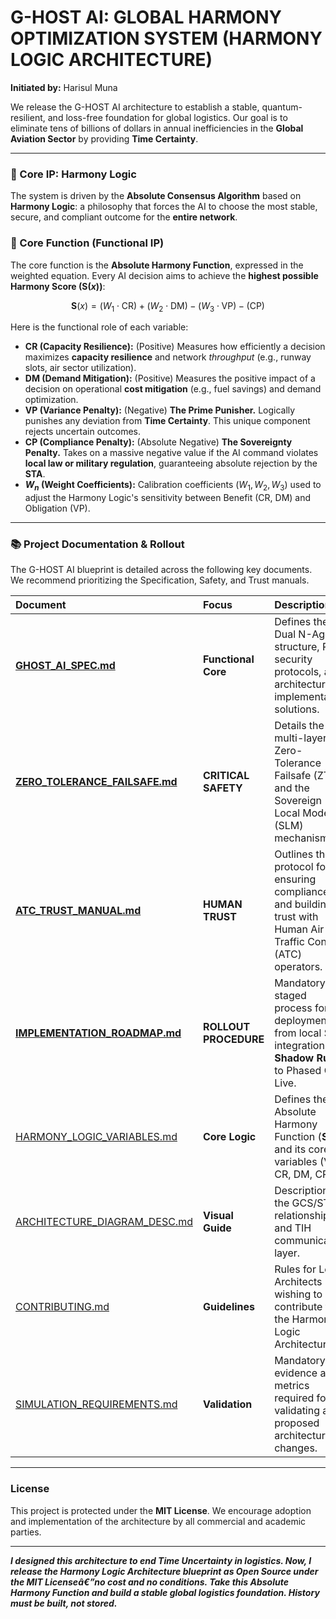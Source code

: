 # G-HOST AI: GLOBAL HARMONY OPTIMIZATION SYSTEM (HARMONY LOGIC ARCHITECTURE)

**Initiated by:** Harisul Muna

We release the G-HOST AI architecture to establish a stable, quantum-resilient, and loss-free foundation for global logistics. Our goal is to eliminate tens of billions of dollars in annual inefficiencies in the **Global Aviation Sector** by providing **Time Certainty**.

---

### 🧠 Core IP: Harmony Logic

The system is driven by the **Absolute Consensus Algorithm** based on **Harmony Logic**: a philosophy that forces the AI to choose the most stable, secure, and compliant outcome for the **entire network**.

### 📐 Core Function (Functional IP)

The core function is the **Absolute Harmony Function**, expressed in the weighted equation. Every AI decision aims to achieve the **highest possible Harmony Score ($\mathbf{S}(x)$)**:

$$\mathbf{S}(x) = (W_1 \cdot \text{CR}) + (W_2 \cdot \text{DM}) - (W_3 \cdot \text{VP}) - (\text{CP})$$

Here is the functional role of each variable:

* **CR (Capacity Resilience):** (Positive) Measures how efficiently a decision maximizes **capacity resilience** and network *throughput* (e.g., runway slots, air sector utilization).
* **DM (Demand Mitigation):** (Positive) Measures the positive impact of a decision on operational **cost mitigation** (e.g., fuel savings) and demand optimization.
* **VP (Variance Penalty):** (Negative) **The Prime Punisher.** Logically punishes any deviation from **Time Certainty**. This unique component rejects uncertain outcomes.
* **CP (Compliance Penalty):** (Absolute Negative) **The Sovereignty Penalty.** Takes on a massive negative value if the AI command violates **local law or military regulation**, guaranteeing absolute rejection by the **STA**.
* **$W_n$ (Weight Coefficients):** Calibration coefficients ($W_1, W_2, W_3$) used to adjust the Harmony Logic's sensitivity between Benefit (CR, DM) and Obligation (VP).

---

### 📚 Project Documentation & Rollout

The G-HOST AI blueprint is detailed across the following key documents. We recommend prioritizing the Specification, Safety, and Trust manuals.

| Document | Focus | Description |
| :--- | :--- | :--- |
| **[GHOST_AI_SPEC.md](GHOST_AI_SPEC.md)** | **Functional Core** | Defines the Dual N-Agent structure, PQC security protocols, and architectural implementation solutions. |
| **[ZERO_TOLERANCE_FAILSAFE.md](ZERO_TOLERANCE_FAILSAFE.md)** | **CRITICAL SAFETY** | Details the multi-layered Zero-Tolerance Failsafe (ZTF) and the Sovereign Local Mode (SLM) mechanism. |
| **[ATC_TRUST_MANUAL.md](ATC_TRUST_MANUAL.md)** | **HUMAN TRUST** | Outlines the protocol for ensuring compliance and building trust with Human Air Traffic Control (ATC) operators. |
| **[IMPLEMENTATION_ROADMAP.md](IMPLEMENTATION_ROADMAP.md)** | **ROLLOUT PROCEDURE** | Mandatory staged process for deployment, from local STA integration and **Shadow Run** to Phased Go-Live. |
| [HARMONY_LOGIC_VARIABLES.md](HARMONY_LOGIC_VARIABLES.md) | **Core Logic** | Defines the Absolute Harmony Function ($\mathbf{S}(x)$) and its core variables (VP, CR, DM, CP). |
| [ARCHITECTURE_DIAGRAM_DESC.md](ARCHITECTURE_DIAGRAM_DESC.md) | **Visual Guide** | Description of the GCS/STA relationship and TIH communication layer. |
| [CONTRIBUTING.md](CONTRIBUTING.md) | **Guidelines** | Rules for Logic Architects wishing to contribute to the Harmony Logic Architecture. |
| [SIMULATION_REQUIREMENTS.md](SIMULATION_REQUIREMENTS.md) | **Validation** | Mandatory evidence and metrics required for validating any proposed architectural changes. |

---

### License

This project is protected under the **MIT License**. We encourage adoption and implementation of the architecture by all commercial and academic parties.

---

***I designed this architecture to end Time Uncertainty in logistics. Now, I release the Harmony Logic Architecture blueprint as Open Source under the MIT Licenseâ€”no cost and no conditions. Take this Absolute Harmony Function and build a stable global logistics foundation. History must be built, not stored.***
